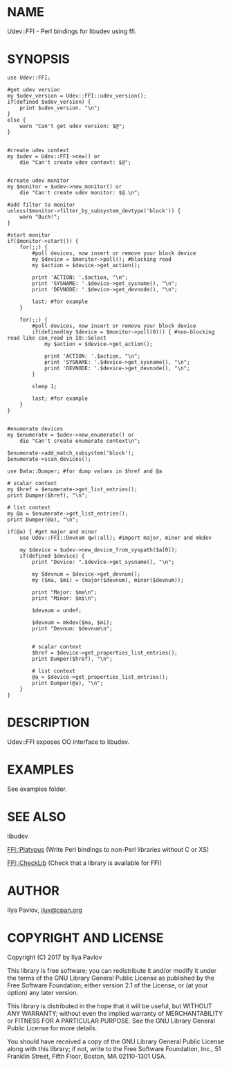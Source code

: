 # NAME

Udev::FFI - Perl bindings for libudev using ffi.

# SYNOPSIS

    use Udev::FFI;

    #get udev version
    my $udev_version = Udev::FFI::udev_version();
    if(defined $udev_version) {
        print $udev_version. "\n";
    }
    else {
        warn "Can't get udev version: $@";
    }


    #create udev context
    my $udev = Udev::FFI->new() or
        die "Can't create udev context: $@";


    #create udev monitor
    my $monitor = $udev->new_monitor() or
        die "Can't create udev monitor: $@.\n";

    #add filter to monitor
    unless($monitor->filter_by_subsystem_devtype('block')) {
        warn "Ouch!";
    }

    #start monitor
    if($monitor->start()) {
        for(;;) {
            #poll devices, now insert or remove your block device
            my $device = $monitor->poll(); #blocking read
            my $action = $device->get_action();

            print 'ACTION: '.$action, "\n";
            print 'SYSNAME: '.$device->get_sysname(), "\n";
            print 'DEVNODE: '.$device->get_devnode(), "\n";

            last; #for example
        }

        for(;;) {
            #poll devices, now insert or remove your block device
            if(defined(my $device = $monitor->poll(0))) { #non-blocking read like can_read in IO::Select
                my $action = $device->get_action();

                print 'ACTION: '.$action, "\n";
                print 'SYSNAME: '.$device->get_sysname(), "\n";
                print 'DEVNODE: '.$device->get_devnode(), "\n";
            }

            sleep 1;

            last; #for example
        }
    }


    #enumerate devices
    my $enumerate = $udev->new_enumerate() or
        die "Can't create enumerate context\n";

    $enumerate->add_match_subsystem('block');
    $enumerate->scan_devices();

    use Data::Dumper; #for dump values in $href and @a

    # scalar context
    my $href = $enumerate->get_list_entries();
    print Dumper($href), "\n";

    # list context
    my @a = $enumerate->get_list_entries();
    print Dumper(@a), "\n";

    if(@a) { #get major and minor
        use Udev::FFI::Devnum qw(:all); #import major, minor and mkdev

        my $device = $udev->new_device_from_syspath($a[0]);
        if(defined $device) {
            print "Device: ".$device->get_sysname(), "\n";

            my $devnum = $device->get_devnum();
            my ($ma, $mi) = (major($devnum), minor($devnum));

            print "Major: $ma\n";
            print "Minor: $mi\n";

            $devnum = undef;

            $devnum = mkdev($ma, $mi);
            print "Devnum: $devnum\n";


            # scalar context
            $href = $device->get_properties_list_entries();
            print Dumper($href), "\n";

            # list context
            @a = $device->get_properties_list_entries();
            print Dumper(@a), "\n";
        }
    }

# DESCRIPTION

Udev::FFI exposes OO interface to libudev.

# EXAMPLES

See examples folder.

# SEE ALSO

libudev

[FFI::Platypus](https://metacpan.org/pod/FFI::Platypus) (Write Perl bindings to non-Perl libraries without C or XS)

[FFI::CheckLib](https://metacpan.org/pod/FFI::CheckLib) (Check that a library is available for FFI)

# AUTHOR

Ilya Pavlov, <ilux@cpan.org>

# COPYRIGHT AND LICENSE

Copyright (C) 2017 by Ilya Pavlov

This library is free software; you can redistribute it and/or modify it under the terms of the GNU Library General Public License as published by the Free Software Foundation; either version 2.1 of the License, or (at your option) any later version.

This library is distributed in the hope that it will be useful, but WITHOUT ANY WARRANTY; without even the implied warranty of MERCHANTABILITY or FITNESS FOR A PARTICULAR PURPOSE. See the GNU Library General Public License for more details.

You should have received a copy of the GNU Library General Public License along with this library; if not, write to the Free Software Foundation, Inc., 51 Franklin Street, Fifth Floor, Boston, MA 02110-1301 USA.
